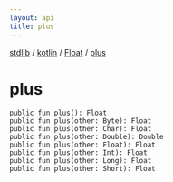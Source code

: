 ```yaml
---
layout: api
title: plus
---
```

[stdlib](../../index.md) / [kotlin](../index.md) / [Float](index.md) / [plus](plus.md)

# plus

```
public fun plus(): Float
public fun plus(other: Byte): Float
public fun plus(other: Char): Float
public fun plus(other: Double): Double
public fun plus(other: Float): Float
public fun plus(other: Int): Float
public fun plus(other: Long): Float
public fun plus(other: Short): Float
```
